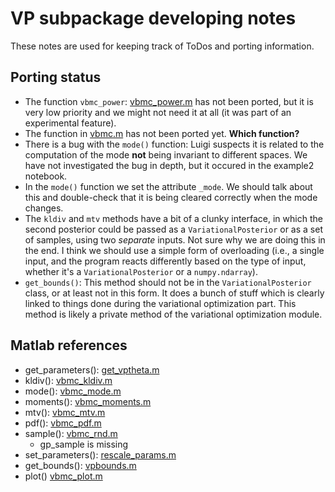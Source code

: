 # VP subpackage developing notes

These notes are used for keeping track of ToDos and porting information.

## Porting status
- The function `vbmc_power`: [vbmc_power.m](https://github.com/lacerbi/vbmc/blob/master/vbmc_power.m) has not been ported, but it is very low priority and we might not need it at all (it was part of an experimental feature).
- The function in [vbmc.m](https://github.com/lacerbi/vbmc/blob/master/vbmc.m) has not been ported yet. **Which function?**
- There is a bug with the `mode()` function: Luigi suspects it is related to the computation of the mode **not** being invariant to different spaces. We have not investigated the bug in depth, but it occured in the example2 notebook.
- In the `mode()` function we set the attribute `_mode`. We should talk about this and double-check that it is being cleared correctly when the mode changes.
- The `kldiv` and `mtv` methods have a bit of a clunky interface, in which the second posterior could be passed as a `VariationalPosterior` or as a set of samples, using two *separate* inputs. Not sure why we are doing this in the end. I think we should use a simple form of overloading (i.e., a single input, and the program reacts differently based on the type of input, whether it's a `VariationalPosterior` or a `numpy.ndarray`).
- `get_bounds()`: This method should not be in the `VariationalPosterior` class, or at least not in this form. It does a bunch of stuff which is clearly linked to things done during the variational optimization part. This method is likely a private method of the variational optimization module.


## Matlab references
- get_parameters(): [get_vptheta.m](https://github.com/lacerbi/vbmc/blob/master/misc/get_vptheta.m) 
- kldiv(): [vbmc_kldiv.m](https://github.com/lacerbi/vbmc/blob/master/vbmc_kldiv.m) 
- mode(): [vbmc_mode.m](https://github.com/lacerbi/vbmc/blob/master/vbmc_mode.m) 
- moments(): [vbmc_moments.m](https://github.com/lacerbi/vbmc/blob/master/vbmc_moments.m) 
- mtv(): [vbmc_mtv.m](https://github.com/lacerbi/vbmc/blob/master/vbmc_mtv.m)  
- pdf(): [vbmc_pdf.m](https://github.com/lacerbi/vbmc/blob/master/vbmc_pdf.m)  
- sample(): [vbmc_rnd.m](https://github.com/lacerbi/vbmc/blob/master/vbmc_rnd.m)
   - gp_sample is missing
- set_parameters(): [rescale_params.m](https://github.com/lacerbi/vbmc/blob/master/misc/rescale_params.m) 
- get_bounds(): [vpbounds.m](https://github.com/lacerbi/vbmc/blob/master/misc/vpbounds.m) 
- plot() [vbmc_plot.m](https://github.com/lacerbi/vbmc/blob/master/vbmc_plot.m)
